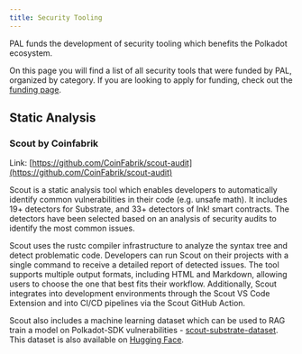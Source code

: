 ```yaml
---
title: Security Tooling
---
```


PAL funds the development of security tooling which benefits the Polkadot ecosystem.

On this page you will find a list of all security tools that were funded by PAL, organized by category. If you are looking to apply for funding, check out the [funding page](/funding/security_tooling).

## Static Analysis
### Scout by Coinfabrik
Link: [https://github.com/CoinFabrik/scout-audit](https://github.com/CoinFabrik/scout-audit)

Scout is a static analysis tool which enables developers to automatically identify common vulnerabilities in their code (e.g. unsafe math). It includes 19+ detectors for Substrate, and 33+ detectors of Ink! smart contracts. The detectors have been selected based on an analysis of security audits to identify the most common issues.

Scout uses the rustc compiler infrastructure to analyze the syntax tree and detect problematic code. Developers can run Scout on their projects with a single command to receive a detailed report of detected issues. The tool supports multiple output formats, including HTML and Markdown, allowing users to choose the one that best fits their workflow. Additionally, Scout integrates into development environments through the Scout VS Code Extension and into CI/CD pipelines via the Scout GitHub Action.

Scout also includes a machine learning dataset which can be used to RAG train a model on Polkadot-SDK vulnerabilities - [scout-substrate-dataset](https://github.com/CoinFabrik/scout-substrate-dataset). This dataset is also available on [Hugging Face](https://huggingface.co/datasets/CoinFabrik/scout-substrate).
